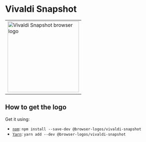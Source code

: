 Vivaldi Snapshot
================

<!-- markdownlint-disable line-length no-inline-html -->
<table>
    <tr height=240>
        <td>
            <a href="https://github.com/alrra/browser-logos/tree/896ab303b43decd25c518ea5dc0081e6974d344a/src/vivaldi-snapshot">
                <img width=230 src="https://raw.githubusercontent.com/alrra/browser-logos/896ab303b43decd25c518ea5dc0081e6974d344a/src/vivaldi-snapshot/vivaldi-snapshot_512x512.png" alt="Vivaldi Snapshot browser logo">
            </a>
        </td>
    </tr>
</table>
<!-- markdownlint-enable line-length no-inline-html -->

How to get the logo
-------------------

Get it using:

* [`npm`][npm]: `npm install --save-dev @browser-logos/vivaldi-snapshot`
* [`Yarn`][yarn]: `yarn add --dev @browser-logos/vivaldi-snapshot`

<!-- Link labels: -->

[npm]: https://www.npmjs.com/
[yarn]: https://yarnpkg.com/
